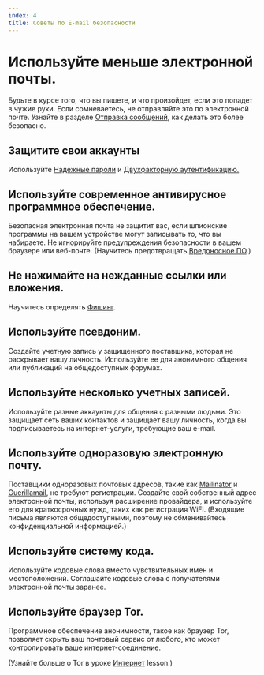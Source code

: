 ```yaml
---
index: 4
title: Советы по E-mail безопасности
---
```

# Используйте меньше электронной почты.

Будьте в курсе того, что вы пишете, и что произойдет, если это попадет в чужие руки. Если сомневаетесь, не отправляйте это по электронной почте. Узнайте в разделе [Отправка сообщений](umbrella://communications/sending-a-message), как делать это более безопасно. 

## Защитите свои аккаунты

Используйте [Надежные пароли](umbrella://information/passwords/beginner) и [Двухфакторную аутентификацию.](umbrella://information/passwords/advanced)

## Используйте современное антивирусное программное обеспечение.

Безопасная электронная почта не защитит вас, если шпионские программы на вашем устройстве могут записывать то, что вы набираете. Не игнорируйте предупреждения безопасности в вашем браузере или веб-почте. (Научитесь предотвращать [Вредоносное ПО](umbrella://information/malware).)

## Не нажимайте на нежданные ссылки или вложения.

Научитесь определять [Фишинг](umbrella://communications/phishing).

## Используйте псевдоним.

Создайте учетную запись у защищенного поставщика, которая не раскрывает вашу личность. Используйте ее для анонимного общения или публикаций на общедоступных форумах.

## Используйте несколько учетных записей.

Используйте разные аккаунты для общения с разными людьми. Это защищает сеть ваших контактов и защищает вашу личность, когда вы подписываетесь на интернет-услуги, требующие ваш e-mail.

## Используйте одноразовую электронную почту.

Поставщики одноразовых почтовых адресов, такие как [Mailinator](https://www.mailinator.com/) и [Guerillamail](https://www.guerrillamail.com/), не требуют регистрации. Создайте свой собственный адрес электронной почты, используя расширение провайдера, и используйте его для краткосрочных нужд, таких как регистрация WiFi. (Входящие письма являются общедоступными, поэтому не обменивайтесь конфиденциальной информацией.)

## Используйте систему кода.

Используйте кодовые слова вместо чувствительных имен и местоположений. Соглашайте кодовые слова с получателями электронной почты заранее.

## Используйте браузер Tor.

Программное обеспечение анонимности, такое как браузер Tor, позволяет скрыть ваш почтовый сервис от любого, кто может контролировать ваше интернет-соединение.

(Узнайте больше о Tor в уроке [Интернет](umbrella://communications/the-internet) lesson.)